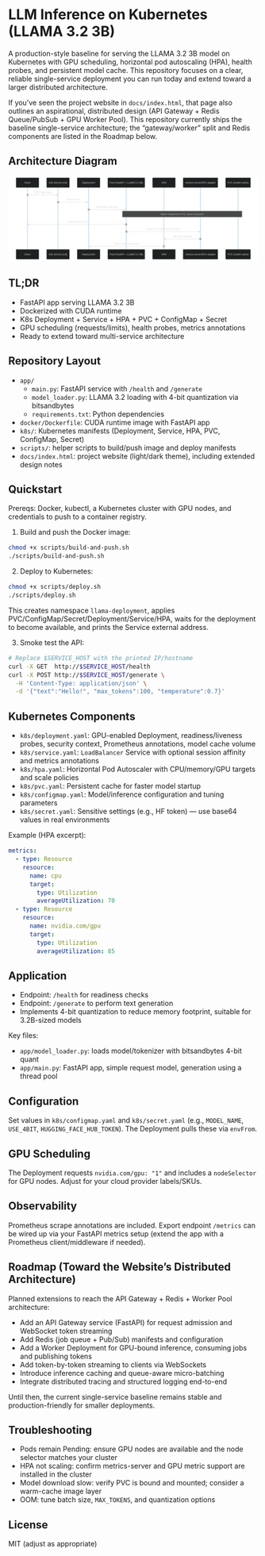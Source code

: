 # LLM Inference on Kubernetes (LLAMA 3.2 3B)

A production-style baseline for serving the LLAMA 3.2 3B model on Kubernetes with GPU scheduling, horizontal pod autoscaling (HPA), health probes, and persistent model cache. This repository focuses on a clear, reliable single-service deployment you can run today and extend toward a larger distributed architecture.

If you’ve seen the project website in `docs/index.html`, that page also outlines an aspirational, distributed design (API Gateway + Redis Queue/PubSub + GPU Worker Pool). This repository currently ships the baseline single-service architecture; the “gateway/worker” split and Redis components are listed in the Roadmap below.

## Architecture Diagram 
<img src="mermaid-drawing.svg" alt="Architecture Diagram" width="600" />

## TL;DR
- FastAPI app serving LLAMA 3.2 3B
- Dockerized with CUDA runtime
- K8s Deployment + Service + HPA + PVC + ConfigMap + Secret
- GPU scheduling (requests/limits), health probes, metrics annotations
- Ready to extend toward multi-service architecture

## Repository Layout
- `app/`
  - `main.py`: FastAPI service with `/health` and `/generate`
  - `model_loader.py`: LLAMA 3.2 loading with 4-bit quantization via bitsandbytes
  - `requirements.txt`: Python dependencies
- `docker/Dockerfile`: CUDA runtime image with FastAPI app
- `k8s/`: Kubernetes manifests (Deployment, Service, HPA, PVC, ConfigMap, Secret)
- `scripts/`: helper scripts to build/push image and deploy manifests
- `docs/index.html`: project website (light/dark theme), including extended design notes

## Quickstart
Prereqs: Docker, kubectl, a Kubernetes cluster with GPU nodes, and credentials to push to a container registry.

1) Build and push the Docker image:
```bash
chmod +x scripts/build-and-push.sh
./scripts/build-and-push.sh
```

2) Deploy to Kubernetes:
```bash
chmod +x scripts/deploy.sh
./scripts/deploy.sh
```

This creates namespace `llama-deployment`, applies PVC/ConfigMap/Secret/Deployment/Service/HPA, waits for the deployment to become available, and prints the Service external address.

3) Smoke test the API:
```bash
# Replace $SERVICE_HOST with the printed IP/hostname
curl -X GET  http://$SERVICE_HOST/health
curl -X POST http://$SERVICE_HOST/generate \
  -H 'Content-Type: application/json' \
  -d '{"text":"Hello!", "max_tokens":100, "temperature":0.7}'
```

## Kubernetes Components
- `k8s/deployment.yaml`: GPU-enabled Deployment, readiness/liveness probes, security context, Prometheus annotations, model cache volume
- `k8s/service.yaml`: `LoadBalancer` Service with optional session affinity and metrics annotations
- `k8s/hpa.yaml`: Horizontal Pod Autoscaler with CPU/memory/GPU targets and scale policies
- `k8s/pvc.yaml`: Persistent cache for faster model startup
- `k8s/configmap.yaml`: Model/inference configuration and tuning parameters
- `k8s/secret.yaml`: Sensitive settings (e.g., HF token) — use base64 values in real environments

Example (HPA excerpt):
```yaml
metrics:
  - type: Resource
    resource:
      name: cpu
      target:
        type: Utilization
        averageUtilization: 70
  - type: Resource
    resource:
      name: nvidia.com/gpu
      target:
        type: Utilization
        averageUtilization: 85
```

## Application
- Endpoint: `/health` for readiness checks
- Endpoint: `/generate` to perform text generation
- Implements 4-bit quantization to reduce memory footprint, suitable for 3.2B-sized models

Key files:
- `app/model_loader.py`: loads model/tokenizer with bitsandbytes 4-bit quant
- `app/main.py`: FastAPI app, simple request model, generation using a thread pool

## Configuration
Set values in `k8s/configmap.yaml` and `k8s/secret.yaml` (e.g., `MODEL_NAME`, `USE_4BIT`, `HUGGING_FACE_HUB_TOKEN`). The Deployment pulls these via `envFrom`.

## GPU Scheduling
The Deployment requests `nvidia.com/gpu: "1"` and includes a `nodeSelector` for GPU nodes. Adjust for your cloud provider labels/SKUs.

## Observability
Prometheus scrape annotations are included. Export endpoint `/metrics` can be wired up via your FastAPI metrics setup (extend the app with a Prometheus client/middleware if needed).

## Roadmap (Toward the Website’s Distributed Architecture)
Planned extensions to reach the API Gateway + Redis + Worker Pool architecture:
- Add an API Gateway service (FastAPI) for request admission and WebSocket token streaming
- Add Redis (job queue + Pub/Sub) manifests and configuration
- Add a Worker Deployment for GPU-bound inference, consuming jobs and publishing tokens
- Add token-by-token streaming to clients via WebSockets
- Introduce inference caching and queue-aware micro-batching
- Integrate distributed tracing and structured logging end-to-end

Until then, the current single-service baseline remains stable and production-friendly for smaller deployments.

## Troubleshooting
- Pods remain Pending: ensure GPU nodes are available and the node selector matches your cluster
- HPA not scaling: confirm metrics-server and GPU metric support are installed in the cluster
- Model download slow: verify PVC is bound and mounted; consider a warm-cache image layer
- OOM: tune batch size, `MAX_TOKENS`, and quantization options

## License
MIT (adjust as appropriate)
